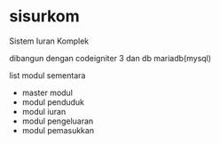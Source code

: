 # sisurkom
Sistem Iuran Komplek


dibangun dengan codeigniter 3 dan db mariadb(mysql)

list modul sementara
- master modul
- modul penduduk
- modul iuran
- modul pengeluaran
- modul pemasukkan
